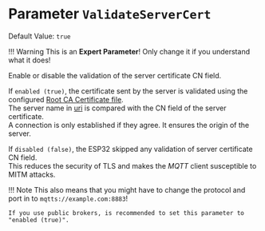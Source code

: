 # Parameter `ValidateServerCert`

Default Value: `true`

!!! Warning
    This is an **Expert Parameter**! Only change it if you understand what it does!

Enable or disable the validation of the server certificate CN field.<br>

If `enabled (true)`, the certificate sent by the server is validated using the configured [Root CA Certificate file](https://jomjol.github.io/AI-on-the-edge-device-docs/Parameters/#parameter-cacert).<br>
The server name in [uri](https://jomjol.github.io/AI-on-the-edge-device-docs/Parameters/#parameter-uri) is compared with the CN field of the server certificate.<br>
A connection is only established if they agree. It ensures the origin of the server.

If `disabled (false)`, the ESP32 skipped any validation of server certificate CN field.<br>
This reduces the security of TLS and makes the *MQTT* client susceptible to MITM attacks.

!!! Note
    This also means that you might have to change the protocol and port in  to `mqtts://example.com:8883`!
	
    If you use public brokers, is recommended to set this parameter to "enabled (true)".
